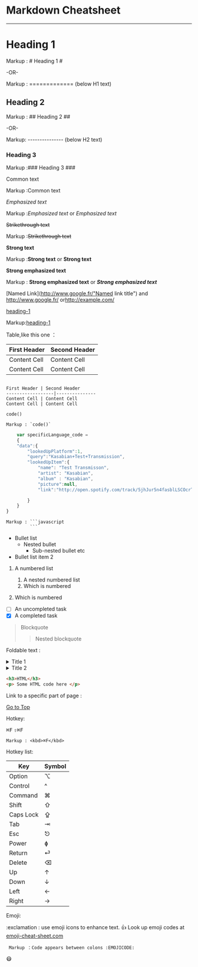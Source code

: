 Markdown Cheatsheet<a name ="TOP"></a>
====================
- - - - 
# Heading 1 #

Markup : # Heading 1 #

-OR-

Markup : ============= (below H1 text)

## Heading 2 ##

Markup : ## Heading 2 ##

-OR-

Markup: --------------- (below H2 text)

### Heading 3 ###
Markup :### Heading 3 ###

Common text

Markup :Common text

_Emphasized text_

Markup :_Emphasized text_ or *Emphasized text*

~~Strikethrough text~~

Markup :~~Strikethrough text~~

__Strong text__

Markup :__Strong text__ or **Strong text**

__Strong emphasized text__

Markup : __Strong emphasized text__ or ***Strong emphasized text***

[Named Link](http://www.google.fr/"Named link title") and http://www.google.fr/ or<http://example.com/>

[heading-1](#heading-1 "Goto heating-1")

Markup:[heading-1](#heading-1 "Goto heaidng-1")

Table,like this one ：

First Header | Second Header
------------------|---------------
Content Cell | Content Cell
Content Cell | Content Cell

```

First Header | Second Header
------------------|---------------
Content Cell | Content Cell
Content Cell | Content Cell
```

`code()`

    Markup : `code()`

```javascript
    var specificLanguage_code =
    {
    "data":{
        "lookedUpPlatform":1,
        "query":"Kasabian+Test+Transmission",
        "lookedUpItem":{
            "name": "Test Transmisson",
            "artist": "Kasabian",
            "album" : "Kasabian",
            "picture":null,
            "link":"http://open.spotify.com/track/5jhJur5n4fasblLSCOcrTp"

        }
    }
}
```

    Markup : ```javascript
             ```

* Bullet list
     * Nested bullet
        * Sub-nested bullet etc
* Bullet list item 2
1. A numbered list
    1. A nested numbered list
    2. Which is numbered

2. Which is numbered

-[ ] An uncompleted task
-[x] A completed task

>Blockquote
>> Nested blockquote

Foldable text : 

<details>
  <summary> Title 1</summary>
  <p>Content 1 Content 1 Content 1 Content 1 Content 1</p>
</details>
<details>
  <summary> Title 2</summary>
  <p>Content 2 Content 2 Content 2 Content 2 Content 2</p>
</details>

```html
<h3>HTML</h3>
<p> Some HTML code here </p>
```

Link to  a specific part of page : 

[Go to Top](#Top)

Hotkey:

<kbd>⌘F</kbd>
<kbd>⇧⌘F</kbd>

    Markup : <kbd>⌘F</kbd>

Hotkey list:

| Key | Symbol |
| --- | --- |
| Option | ⌥ |
| Control | ^ |
| Command | ⌘ |
| Shift | ⇧ |
| Caps Lock | ⇪ |
| Tab | ⇥ |
| Esc | ⎋ |
| Power | ɸ |
| Return | ⏎ |
| Delete | ⌫ |
| Up | ↑ |
| Down | ↓ |
| Left | ← |
| Right | → |

Emoji:

:exclamation : use emoji icons to enhance text. :+1: Look up emoji codes at
[emoji-cheat-sheet.com](http://emoji-cheat-sheet.com/)

     Markup ：Code appears between colons :EMOJICODE:

:mask:     






